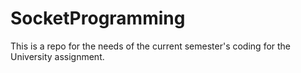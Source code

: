 # SocketProgramming
This is a repo for the needs of the current semester's coding for the
University assignment. 
